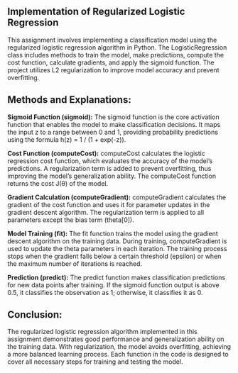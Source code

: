 ## Implementation of Regularized Logistic Regression
<p>This assignment involves implementing a classification model using the regularized logistic regression algorithm in Python. The LogisticRegression class includes methods to train the model, make predictions, compute the cost function, calculate gradients, and apply the sigmoid function. The project utilizes L2 regularization to improve model accuracy and prevent overfitting.</p>

## Methods and Explanations:

**Sigmoid Function (sigmoid):**
The sigmoid function is the core activation function that enables the model to make classification decisions. It maps the input z to a range between 0 and 1, providing probability predictions using the formula h(z) = 1 / (1 + exp(-z)).

**Cost Function (computeCost):**
computeCost calculates the logistic regression cost function, which evaluates the accuracy of the model’s predictions. A regularization term is added to prevent overfitting, thus improving the model’s generalization ability. The computeCost function returns the cost J(θ) of the model.

**Gradient Calculation (computeGradient):**
computeGradient calculates the gradient of the cost function and uses it for parameter updates in the gradient descent algorithm. The regularization term is applied to all parameters except the bias term (theta[0]).

**Model Training (fit):**
The fit function trains the model using the gradient descent algorithm on the training data. During training, computeGradient is used to update the theta parameters in each iteration. The training process stops when the gradient falls below a certain threshold (epsilon) or when the maximum number of iterations is reached.

**Prediction (predict):**
The predict function makes classification predictions for new data points after training. If the sigmoid function output is above 0.5, it classifies the observation as 1; otherwise, it classifies it as 0.

## Conclusion:
The regularized logistic regression algorithm implemented in this assignment demonstrates good performance and generalization ability on the training data. With regularization, the model avoids overfitting, achieving a more balanced learning process. Each function in the code is designed to cover all necessary steps for training and testing the model.

